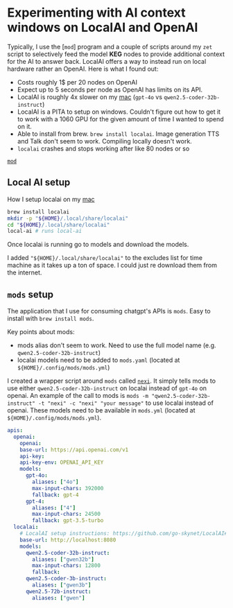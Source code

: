 # Experimenting with AI context windows on LocalAI and OpenAI

Typically, I use the [`mod`] program and a couple of scripts around my `zet` script to selectively feed the model **KEG** nodes to provide additional context for the AI to answer back. LocalAI offers a way to instead run on local hardware rather an OpenAI. Here is what I found out:

- Costs roughly 1$ per 20 nodes on OpenAI
- Expect up to 5 seconds per node as OpenAI has limits on its API.
- LocalAI is roughly 4x slower on my [mac](../583) (`gpt-4o` vs `qwen2.5-coder-32b-instruct`)
- LocalAI is a PITA to setup on windows. Couldn't figure out how to get it to work with a 1060 GPU for the given amount of time I wanted to spend on it.
- Able to install from brew. `brew install localai`. Image generation TTS and Talk don't seem to work. Compiling locally doesn't work.
- `localai` crashes and stops working after like 80 nodes or so

[`mod`](https://github.com/charmbracelet/mods)

## Local AI setup

How I setup localai on my [mac](../583)

```bash
brew install localai
mkdir -p "${HOME}/.local/share/localai"
cd "${HOME}/.local/share/localai"
local-ai # runs local-ai
```

Once localai is running go to models and download the models.

I added `"${HOME}/.local/share/localai"` to the excludes list for time machine as it takes up a ton of space. I could just re download them from the internet.

## `mods` setup

The application that I use for consuming chatgpt's APIs is `mods`. Easy to install with `brew install mods`.

Key points about mods:

- mods alias don't seem to work. Need to use the full model name (e.g. `qwen2.5-coder-32b-instruct`)
- localai models need to be added to `mods.yaml` (located at `${HOME}/.config/mods/mods.yml`)

I created a wrapper script around `mods` called [`nexi`](../889). It simply tells mods to use either `qwen2.5-coder-32b-instruct` on localai instead of `gpt-4o` on openai. An example of the call to mods is `mods -m "qwen2.5-coder-32b-instruct" -t "nexi" -c "nexi" "your message"` to use localai instead of openai. These models need to be available in `mods.yml` (located at `${HOME}/.config/mods/mods.yml`).

```yaml
apis:
  openai:
    openai:
    base-url: https://api.openai.com/v1
    api-key:
    api-key-env: OPENAI_API_KEY
    models:
      gpt-4o:
        aliases: ["4o"]
        max-input-chars: 392000
        fallback: gpt-4
      gpt-4:
        aliases: ["4"]
        max-input-chars: 24500
        fallback: gpt-3.5-turbo
  localai:
    # LocalAI setup instructions: https://github.com/go-skynet/LocalAI#example-use-gpt4all-j-model
    base-url: http://localhost:8080
    models:
      qwen2.5-coder-32b-instruct:
        aliases: ["gwen32b"]
        max-input-chars: 12800
        fallback:
      qwen2.5-coder-3b-instruct:
        aliases: ["gwen3b"]
      qwen2.5-72b-instruct:
        aliases: ["gwen"]
```

